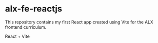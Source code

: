 # alx-fe-reactjs

This repository contains my first React app created using Vite for the ALX frontend curriculum.

React + Vite
